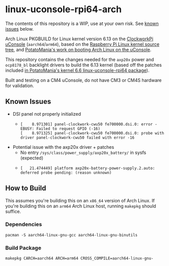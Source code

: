 # linux-uconsole-rpi64-arch

The contents of this repository is a WIP, use at your own risk. See [known issues](#known-issues) below.

Arch Linux PKGBUILD for Linux kernel version 6.13 on the [ClockworkPi uConsole](https://www.clockworkpi.com/uconsole) (`aarch64`/`arm64`), based on the [Raspberry Pi Linux kernel source tree](https://github.com/raspberrypi/linux/tree/rpi-6.13.y), and [PotatoMania's work on booting Arch Linux on the uConsole](https://github.com/PotatoMania/uconsole-cm3).

This repository contains the changes needed for the `axp20x` power and `ocp8178_bl` backlight drivers to build the 6.13 kernel (based off the patches included [in PotatoMania's kernel 6.6 linux-uconsole-rpi64 package](https://github.com/PotatoMania/uconsole-cm3/tree/dev/PKGBUILDs/linux-uconsole-rpi64)).

Built and testing on a CM4 uConsole, do not have CM3 or CM4S hardware for validation.

## Known Issues

- DSI panel not properly initialized
  - ```
    [    8.971301] panel-clockwork-cwu50 fe700000.dsi.0: error -EBUSY: Failed to request GPIO (-16)
    [    8.971325] panel-clockwork-cwu50 fe700000.dsi.0: probe with driver panel-clockwork-cwu50 failed with error -16
	  ```
- Potential issue with the axp20x driver + patches
  - No entry `/sys/class/power_supply/axp20x_battery/` in sysfs (expected) 
  - ```
    [   21.474449] platform axp20x-battery-power-supply.2.auto: deferred probe pending: (reason unknown)
    ```

## How to Build

This assumes you're building this on an `x86_64` version of Arch Linux. If you're building this on an `arm64` Arch Linux host, running `makepkg` should suffice.

### Dependencies

```
pacman -S aarch64-linux-gnu-gcc aarch64-linux-gnu-binutils
```

### Build Package

```
makepkg CARCH=aarch64 ARCH=arm64 CROSS_COMPILE=aarch64-linux-gnu-
```
